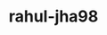 ---
title: rahul-jha98
github: https://github.com/rahul-jha98
mode: dark
transition: 3s
archetype:
- Little Bit of Everything
---
